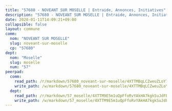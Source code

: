 ```yaml
---
title: "57680 - NOVEANT SUR MOSELLE | Entraide, Annonces, Initiatives"
description: "57680 - NOVEANT SUR MOSELLE | Entraide, Annonces, Initiatives"
date: 2020-01-11T14:09:21+09:00
collapsible: false
layout: commune
comm:
  nom: "NOVEANT SUR MOSELLE"
  slug: noveant-sur-moselle
  cp: "57680"
dept:
  nom: "Moselle"
  slug: moselle
  num: "57"
peerpad:
  comm:
    read_path: /r/markdown/57680_noveant-sur-moselle/4XTTMBqLCZweuZLoY72eNWkG7g89MqYm1NeZ2aTgD6Q9Z7qBF
    write_path: /w/markdown/57680_noveant-sur-moselle/4XTTMBqLCZweuZLoY72eNWkG7g89MqYm1NeZ2aTgD6Q9Z7qBF-K3TgUMSYj5XjxZWkThEAN8u9X5TzrLEcWKqax53F4qJWZ1AXRv2xpXSDnwkJuiPTD7TSrUakknEJn49kMje5EJovRDQKpHY35Afnt4H3asJbKDxuGidSAPrywtaS7YRCdgq7voFw
  dept:
    read_path: /r/markdown/57_moselle/4XTTM9E5m1uQpFfoRvYAkHA7kgkSuJdFBSCmoLnZ6YvxmqAKj
    write_path: /w/markdown/57_moselle/4XTTM9E5m1uQpFfoRvYAkHA7kgkSuJdFBSCmoLnZ6YvxmqAKj-K3TgTxpsRhjGfb3pJqDaX4rYTLkyLoK3BLA4awBfhTSCoyNhResrhhmfsEF8aKnccedt5XoBzWeRYfKxQxNKv71ETcpGharLRE7rdgTKY3uSaW3Du2dz8v23YEY268mfYmweTFnR
---
```


